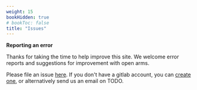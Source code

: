 ```yaml
---
weight: 15
bookHidden: true
# bookToc: false
title: "Issues"
---
```


**Reporting an error**

Thanks for taking the time to help improve this site. We welcome error reports and suggestions for improvement with open arms.

Please file an issue [here](https://gitlab.com/aucogseers/CogSite/-/issues/new). If you don't have a gitlab account, you can [create one](https://gitlab.com/users/sign_in#register-pane), or alternatively send us an email on TODO.

